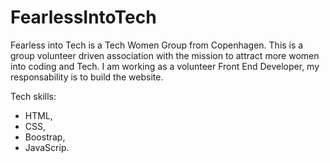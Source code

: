 # FearlessIntoTech

Fearless into Tech is a Tech Women Group from Copenhagen.
This is a group volunteer driven association with the mission to attract more women into coding and Tech.
I am working as a volunteer Front End Developer, my responsability is to build the website.

Tech skills:
- HTML,
- CSS,
- Boostrap,
- JavaScrip.
